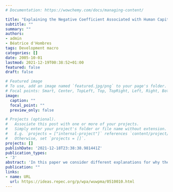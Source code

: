 ```yaml
---
# Documentation: https://wowchemy.com/docs/managing-content/

title: "Explaining the Negative Coefficient Associated with Human Capital in Augmented Solow Growth Regressions"
subtitle: ""
summary: ""
authors: 
- admin
- Béatrice d'Hombres
tags: Development macro
categories: []
date: 2005-10-01
lastmod: 2021-12-19T00:38:52+01:00
featured: false
draft: false

# Featured image
# To use, add an image named `featured.jpg/png` to your page's folder.
# Focal points: Smart, Center, TopLeft, Top, TopRight, Left, Right, BottomLeft, Bottom, BottomRight.
image:
  caption: ""
  focal_point: ""
  preview_only: false

# Projects (optional).
#   Associate this post with one or more of your projects.
#   Simply enter your project's folder or file name without extension.
#   E.g. `projects = ["internal-project"]` references `content/project/deep-learning/index.md`.
#   Otherwise, set `projects = []`.
projects: []
publishDate: '2021-12-18T23:38:38.981441Z'
publication_types:
- '3'
abstract: 'In this paper we consider different explanations for why the coefficient associated with human capital is often negative in growth regressions once country-specific effects are controlled for, whereas the coefficient in question is strongly positive in cross-sectional or panel results based on the pooling estimator. In turn, we explore: (i) additional sources of unobserved heterogeneity stemming from country- specific rates of labor-augmenting technological change, (ii) measurement error in the human capital series being used, and (iii) the lack of variability in the human capital series once the usual covariance transformations are implemented. Remaining unobserved country-specific heterogeneity and measurement error alone are shown to be inadequate explanations. The lack of variability in the human capital series is tackled using a modified version of the Hausman-Taylor (1981) approach whose identifying assumptions are found to be reasonable in the context of the Solow model.'
publication: ""
links:
- name: URL
  url: https://ideas.repec.org/p/wpa/wuwpma/0510010.html
---
```

